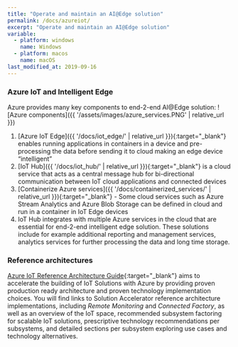 ```yaml
---
title: "Operate and maintain an AI@Edge solution"
permalink: /docs/azureiot/
excerpt: "Operate and maintain an AI@Edge solution"
variable:
  - platform: windows
    name: Windows
  - platform: macos
    name: macOS
last_modified_at: 2019-09-16
---
```


### Azure IoT and Intelligent Edge

Azure provides many key components to end-2-end AI@Edge solution:
![Azure components]({{ '/assets/images/azure_services.PNG' | relative_url }})
1.	[Azure IoT Edge]({{ '/docs/iot_edge/' | relative_url }}){:target="_blank"} enables running applications in containers in a device and pre-processing the data before sending it to cloud making an edge device “intelligent”
2.	[IoT Hub]({{ '/docs/iot_hub/' | relative_url }}){:target="_blank"} is a cloud service that acts as a central message hub for bi-directional communication between IoT cloud applications and connected devices
3.	[Containerize Azure services]({{ '/docs/containerized_services/' | relative_url }}){:target="_blank"} - Some cloud services such as Azure Stream Analytics and Azure Blob Storage can be defined in cloud and run in a container in IoT Edge devices
4.	IoT Hub integrates with multiple Azure services in the cloud that are essential for end-2-end intelligent edge solution. These solutions include for example additional reporting and management services, analytics services for further processing the data and long time storage.

### Reference architectures

[Azure IoT Reference Architecture Guide](https://azure.microsoft.com/en-us/blog/azure-iot-reference-architecture-update/){:target="_blank"}  aims to accelerate the building of IoT Solutions with Azure by providing proven production ready architecture and proven technology implementation choices. You will find links to Solution Accelerator reference architecture implementations, including *Remote Monitoring* and *Connected Factory*, as well as an overview of the IoT space, recommended subsystem factoring for scalable IoT solutions, prescriptive technology recommendations per subsystems, and detailed sections per subsystem exploring use cases and technology alternatives.




